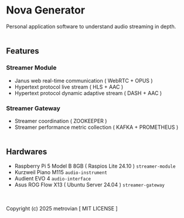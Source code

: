 # Nova Generator #
Personal application software to understand audio streaming in depth.
<br/></br>
## Features ##
### Streamer Module ###
- Janus web real-time communication ( WebRTC + OPUS )
- Hypertext protocol live stream ( HLS + AAC )
- Hypertext protocol dynamic adaptive stream ( DASH + AAC )
### Streamer Gateway ###
- Streamer coordination ( ZOOKEEPER )
- Streamer performance metric collection ( KAFKA + PROMETHEUS )
<br/></br>
## Hardwares ##
- Raspberry Pi 5 Model B 8GB ( Raspios Lite 24.10 ) ```streamer-module```
- Kurzweil Piano M115 ```audio-instrument```
- Audient EVO 4 ```audio-interface```
- Asus ROG Flow X13 ( Ubuntu Server 24.04 ) ```streamer-gateway```

<br/></br>
Copyright (c) 2025 metrovian [ MIT LICENSE ]
